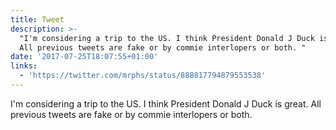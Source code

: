 ```yaml
---
title: Tweet
description: >-
  "I'm considering a trip to the US. I think President Donald J Duck is great.
  All previous tweets are fake or by commie interlopers or both. "
date: '2017-07-25T18:07:55+01:00'
links:
  - 'https://twitter.com/mrphs/status/888817794879553538'
---
```

I'm considering a trip to the US. I think President Donald J Duck is great. All previous tweets are fake or by commie interlopers or both. 

